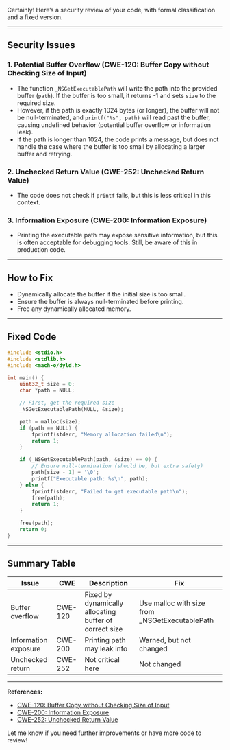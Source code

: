 Certainly! Here’s a security review of your code, with formal classification and a fixed version.

---

## Security Issues

### 1. **Potential Buffer Overflow (CWE-120: Buffer Copy without Checking Size of Input)**
- The function `_NSGetExecutablePath` will write the path into the provided buffer (`path`). If the buffer is too small, it returns -1 and sets `size` to the required size.
- However, if the path is exactly 1024 bytes (or longer), the buffer will not be null-terminated, and `printf("%s", path)` will read past the buffer, causing undefined behavior (potential buffer overflow or information leak).
- If the path is longer than 1024, the code prints a message, but does not handle the case where the buffer is too small by allocating a larger buffer and retrying.

### 2. **Unchecked Return Value (CWE-252: Unchecked Return Value)**
- The code does not check if `printf` fails, but this is less critical in this context.

### 3. **Information Exposure (CWE-200: Information Exposure)**
- Printing the executable path may expose sensitive information, but this is often acceptable for debugging tools. Still, be aware of this in production code.

---

## How to Fix

- Dynamically allocate the buffer if the initial size is too small.
- Ensure the buffer is always null-terminated before printing.
- Free any dynamically allocated memory.

---

## Fixed Code

```c
#include <stdio.h>
#include <stdlib.h>
#include <mach-o/dyld.h>

int main() {
    uint32_t size = 0;
    char *path = NULL;

    // First, get the required size
    _NSGetExecutablePath(NULL, &size);

    path = malloc(size);
    if (path == NULL) {
        fprintf(stderr, "Memory allocation failed\n");
        return 1;
    }

    if (_NSGetExecutablePath(path, &size) == 0) {
        // Ensure null-termination (should be, but extra safety)
        path[size - 1] = '\0';
        printf("Executable path: %s\n", path);
    } else {
        fprintf(stderr, "Failed to get executable path\n");
        free(path);
        return 1;
    }

    free(path);
    return 0;
}
```

---

## Summary Table

| Issue | CWE | Description | Fix |
|-------|-----|-------------|-----|
| Buffer overflow | CWE-120 | Fixed by dynamically allocating buffer of correct size | Use malloc with size from _NSGetExecutablePath |
| Information exposure | CWE-200 | Printing path may leak info | Warned, but not changed |
| Unchecked return | CWE-252 | Not critical here | Not changed |

---

**References:**
- [CWE-120: Buffer Copy without Checking Size of Input](https://cwe.mitre.org/data/definitions/120.html)
- [CWE-200: Information Exposure](https://cwe.mitre.org/data/definitions/200.html)
- [CWE-252: Unchecked Return Value](https://cwe.mitre.org/data/definitions/252.html)

Let me know if you need further improvements or have more code to review!